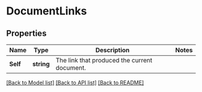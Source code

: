 # DocumentLinks

## Properties

Name | Type | Description | Notes
------------ | ------------- | ------------- | -------------
**Self** | **string** | The link that produced the current document. | 

[[Back to Model list]](../README.md#documentation-for-models) [[Back to API list]](../README.md#documentation-for-api-endpoints) [[Back to README]](../README.md)


